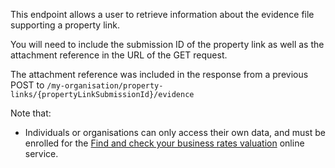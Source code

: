 This endpoint allows a user to retrieve information about the evidence file supporting a property link.

You will need to include the submission ID of the property link as well as the attachment reference in the URL of the GET request.

The attachment reference was included in the response from a previous POST to `/my-organisation/property-links/{propertyLinkSubmissionId}/evidence`   

Note that:

<ul class="list-bullet">
    <li class="font-xsmall">
        Individuals or organisations can only access their own data, and must be enrolled for the <a href="https://www.gov.uk/correct-your-business-rates" target="_blank">Find and check your business rates valuation</a>  online service.
    </li>
</ul>